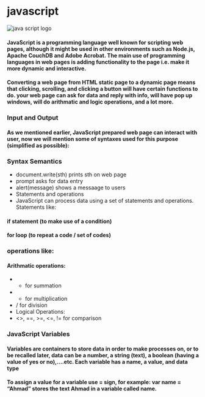# javascript
![java script logo](https://upload.wikimedia.org/wikipedia/commons/thumb/9/99/Unofficial_JavaScript_logo_2.svg/1200px-Unofficial_JavaScript_logo_2.svg.png)

#### **JavaScript** is a programming language well known for scripting web pages, although it might be used in other environments such as Node.js, Apache CouchDB and Adobe Acrobat. The main use of programming languages in web pages is adding functionality to the page i.e. make it more dynamic and interactive.

#### Converting a web page from HTML static page to a dynamic page means that clicking, scrolling, and clicking a button will have certain functions to do. your web page can ask for data and reply with info, will have pop up windows, will do arithmatic and logic operations, and a lot more.

### Input and Output
#### As we mentioned earlier, JavaScript prepared web page can interact with user, now we will mention some of syntaxes used for this purpose (simplified as possible):

### Syntax	Semantics
- document.write(sth)	prints sth on web page
- prompt	asks for data entry
- alert(message)	shows a messaage to users
- Statements and operations
- JavaScript can process data using a set of statements and operations. Statements like:

#### if statement (to make use of a condition)
#### for loop (to repeat a code / set of codes)

### operations like:

#### Arithmatic operations:
- + for summation
- * for multiplication
- / for division
- Logical Operations:
- <>, ==, >=, <=, != for comparison
     

### JavaScript Variables
#### Variables are containers to store data in order to make processes on, or to be recalled later, data can be a number, a string (text), a boolean (having a value of yes or no),….etc. Each variable has a name, a value, and data type

#### To assign a value for a variable use = sign, for example: var name = “Ahmad” stores the text Ahmad in a variable called name.